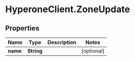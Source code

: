 # HyperoneClient.ZoneUpdate

## Properties

Name | Type | Description | Notes
------------ | ------------- | ------------- | -------------
**name** | **String** |  | [optional] 


